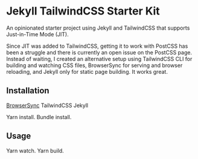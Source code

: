 # Jekyll TailwindCSS Starter Kit
An opinionated starter project using Jekyll and TailwindCSS that supports Just-in-Time Mode (JIT).

Since JIT was added to TailwindCSS, getting it to work with PostCSS has been a struggle and there is currently an open issue on the PostCSS page. Instead of waiting, I created an alternative setup using TailwindCSS CLI for building and watching CSS files, BrowserSync for serving and browser reloading, and Jekyll only for static page building. It works great.

## Installation
[BrowserSync](https://browsersync.io)
TailwindCSS
Jekyll

Yarn install. Bundle install.

## Usage

Yarn watch. Yarn build.